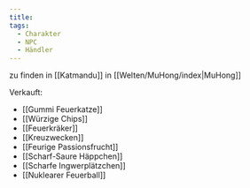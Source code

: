 ```yaml
---
title: 
tags:
  - Charakter
  - NPC
  - Händler
---
```

zu finden in [[Katmandu]] in [[Welten/MuHong/index|MuHong]]

Verkauft: 
- [[Gummi Feuerkatze]]
- [[Würzige Chips]]
- [[Feuerkräker]]
- [[Kreuzwecken]]
- [[Feurige Passionsfrucht]]
- [[Scharf-Saure Häppchen]]
- [[Scharfe Ingwerplätzchen]]
- [[Nuklearer Feuerball]]